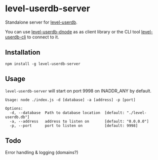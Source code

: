 level-userdb-server
===================

Standalone server for [level-userdb](https://github.com/FrozenRidge/level-userdb).

You can use [level-userdb-dnode](https://github.com/FrozenRidge/level-userdb-dnode) as as client library or the CLI tool [level-userdb-cli](https://github.com/FrozenRidge/level-userdb-cli) to connect to it.

## Installation

`npm install -g level-userdb-server`


## Usage

`level-userdb-server` will start on port 9998 on INADDR_ANY by default.


```
Usage: node ./index.js -d [database] -a [address] -p [port]

Options:
  -d, --database  Path to database location  [default: "./level-userdb.db"]
  -a, --address   address to listen on       [default: "0.0.0.0"]
  -p, --port      port to listen on          [default: 9998]
```

## Todo

Error handling & logging (domains?)
